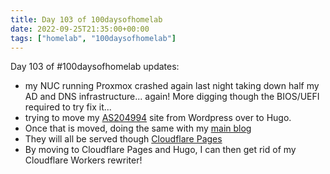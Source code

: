 ```yaml
---
title: Day 103 of 100daysofhomelab
date: 2022-09-25T21:35:00+00:00
tags: ["homelab", "100daysofhomelab"]
---
```

Day 103 of #100daysofhomelab updates:

* my NUC running Proxmox crashed again last night taking down half my AD and DNS infrastructure... again! More digging though the BIOS/UEFI required to try fix it...
* trying to move my [AS204994](https://as204994.net) site from Wordpress over to Hugo.
* Once that is moved, doing the same with my [main blog](https://tiernanotoole.ie)
* They will all be served though [Cloudflare Pages](https://pages.cloudflare.com/)
* By moving to Cloudflare Pages and Hugo, I can then get rid of my Cloudflare Workers rewriter!
